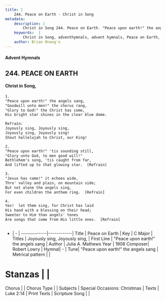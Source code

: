 ```yaml
---
title: |
    244. Peace on Earth - Christ in Song
metadata:
    description: |
        Christ in Song 244. Peace on Earth. "Peace upon earth!" the angels sang, "Goodwill unto men!" the chorus rang, "Glory to God!" the Christ has come, His bright star shines in the clear blue dome. 
    keywords:  |
        Christ in Song, adventhymnals, advent hymnals, Peace on Earth, "Peace upon earth!" the angels sang. Joyously sing, Joyously sing,
    author: Brian Onang'o
---
```


#### Advent Hymnals
## 244. PEACE ON EARTH
####  Christ in Song,

```txt
1.
"Peace upon earth!" the angels sang,
"Goodwill unto men!" the chorus rang,
"Glory to God!" the Christ has come,
His bright star shines in the clear blue dome.

Refrain:
Joyously sing, Joyously sing,
Joyously sing, Joyously sing!
Shout hallelujah to Christ, our King!

2.
"Peace upon earth!" 'tis sounding still,
"Glory unto God, to men good will!"
Bethlehem's song, 'tis caught from far,
And lifted up to that glowing star.  [Refrain]

3.
"Jesus has come!" it echoes wide,
Thro' valley and plain, on mountain side;
But not alone the angels sing,
For even children the anthem ring.  [Refrain]

4.
Yes!  let them sing, for Christ has laid 
His hand with a blessing on their head;
Sweeter to Him than angels' tones
Are songs that come from His little ones.  [Refrain]



```

- |   -  |
-------------|------------|
Title | Peace on Earth |
Key | C Major |
Titles | Joyously sing, Joyously sing, |
First Line | "Peace upon earth!" the angels sang |
Author | Julia A. Mathews
Year | 1908
Composer| Robert Lowry |
Hymnal|  - |
Tune| "Peace upon earth!" the angels sang |
Metrical pattern | |
# Stanzas |  |
Chorus |  |
Chorus Type |  |
Subjects | Special Occasions: Christmas |
Texts | Luke 2:14 |
Print Texts | 
Scripture Song |  |
    
